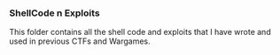 ### ShellCode n Exploits

This folder contains all the shell code and exploits that I have wrote and used in previous CTFs and Wargames.
